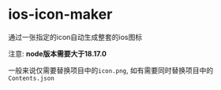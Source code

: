 # ios-icon-maker

通过一张指定的icon自动生成整套的ios图标

注意: **node版本需要大于18.17.0**

一般来说仅需要替换项目中的`icon.png`, 如有需要同时替换项目中的`Contents.json`